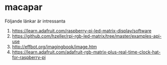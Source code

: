 # macapar

Följande länkar är intressanta
1) https://learn.adafruit.com/raspberry-pi-led-matrix-display/software
2) https://github.com/hzeller/rpi-rgb-led-matrix/tree/master/examples-api-use
3) http://effbot.org/imagingbook/image.htm
4) https://learn.adafruit.com/adafruit-rgb-matrix-plus-real-time-clock-hat-for-raspberry-pi
